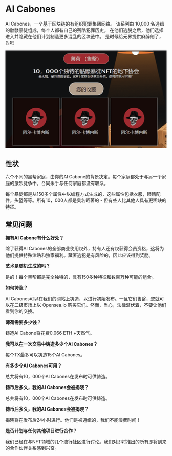 # Al Cabones

Al Cabones，一个基于区块链的有组织犯罪集团网络。 该系列由 10,000 名通缉的骷髅暴徒组成，每个人都有自己的残酷犯罪历史。 在他们逃脱之后，他们选择进入并隐藏在他们计划制造更多混乱的区块链中。 是时候给元界提供麻醉剂了，对吧

![image-20220803163309802](image-20220803163309802.png)

## 性状

六个不同的黑帮家庭，由你的Al Cabone的背景决定。每个家庭都处于与另一个家庭的激烈竞争中。合同杀手与任何家庭都没有联系。

每个暴徒都是从150多个属性中以编程方式生成的，这些属性包括衣服，眼睛配件，头盔等等。所有10，000人都是臭名昭著的 - 但有些人比其他人具有更稀缺的特征。

## 常见问题

**拥有Al Cabone有什么好处？**

除了获得Al Cabones的全部商业使用权外，持有人还有权获得会员资格，这将为他们提供特殊津贴和独家福利。藏匿逃犯是有风险的，因此应该得到奖励。

**艺术是随机生成的吗？**

是的！每个黑帮都是完全独特的，具有150多种特征和数百万种可能的组合。

**如何铸造？**

Al Cabones可以在我们的网站上铸造，以进行初始发布。一旦它们售罄，您就可以在二级市场上以 Opensea.io 购买它们。然而，当心，法律潜伏着，不要让他们看到你的交换。

**薄荷需要多少钱？**

铸造Al Cabone将花费0.066 ETH +天然气。

**我可以在一次交易中铸造多少个Al Cabones？**

每个TX最多可以铸造15个Al Cabones。

**有多少个Al Cabones可用？**

总共将有10，000个Al Cabones在发布时可供铸造。

**铸币后多久，我的Al Cabones会被揭晓？**

总共将有10，000个Al Cabones在发布时可供铸造。

**铸币后多久，我的Al Cabones会被揭晓？**

揭晓将在发布后24小时进行。他们是被通缉的，我们不能浪费时间！

**是否计划与任何其他项目进行合作？**

我们已经在与NFT领域的几个流行社区进行讨论。我们对即将推出的所有即将到来的合作伙伴关系感到兴奋。
